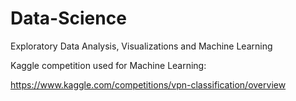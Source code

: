 # Data-Science

Exploratory Data Analysis, Visualizations and Machine Learning

Kaggle competition used for Machine Learning: 

https://www.kaggle.com/competitions/vpn-classification/overview
